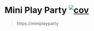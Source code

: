 # Mini Play Party  [![cov](https://FaisalHussain95.github.io/MiniPlayParty/badges/coverage.svg)](https://github.com/FaisalHussain95/MiniPlayParty/actions)
> https://miniplayparty
